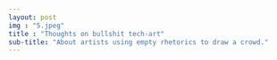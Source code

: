 ```yaml
---
layout: post
img : "5.jpeg"
title : "Thoughts on bullshit tech-art"
sub-title: "About artists using empty rhetorics to draw a crowd."
---
```

